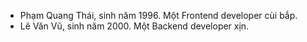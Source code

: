 - Phạm Quang Thái, sinh năm 1996. Một Frontend developer cùi bắp.
- Lê Văn Vũ, sinh năm 2000. Một Backend developer xịn.
